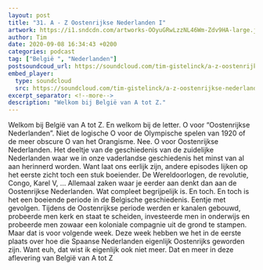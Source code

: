 ```yaml
---
layout: post
title: "31. A - Z Oostenrijkse Nederlanden I"
artwork: https://i1.sndcdn.com/artworks-OOyuGRwLzzNL46Wm-Zdv9HA-large.jpg
author: Tim
date: 2020-09-08 16:34:43 +0200
categories: podcast
tag: ["België ", "Nederlanden"]
postsoundcoud_url: https://soundcloud.com/tim-gistelinck/a-z-oostenrijkse-nederlanden-i
embed_player:
  type: soundcloud
  src: https://soundcloud.com/tim-gistelinck/a-z-oostenrijkse-nederlanden-i
excerpt_separator: <!--more-->
description: "Welkom bij België van A tot Z."
---
```

Welkom bij België van A tot Z. En welkom bij de letter. O voor “Oostenrijkse Nederlanden”. Niet de logische O voor de Olympische spelen van 1920 of de meer obscure O van het Orangisme. Nee. O voor Oostenrijkse Nederlanden. Het deeltje van de geschiedenis van de zuidelijke Nederlanden waar we in onze vaderlandse geschiedenis het minst van al aan herinnerd worden. Want laat ons eerlijk zijn, andere episodes lijken op het eerste zicht toch een stuk boeiender. De Wereldoorlogen, de revolutie, Congo, Karel V, … Allemaal zaken waar je eerder aan denkt dan aan de Oostenrijkse Nederlanden. Wat compleet begrijpelijk is. En toch. En toch is het een boeiende periode in de Belgische geschiedenis. Eentje met gevolgen. Tijdens de Oostenrijkse periode werden er kanalen gebouwd, probeerde men kerk en staat te scheiden, investeerde men in onderwijs en probeerde men zowaar een koloniale compagnie uit de grond te stampen. Maar dat is voor volgende week. Deze week hebben we het in de eerste plaats over hoe die Spaanse Nederlanden eigenlijk Oostenrijks geworden zijn. Want euh, dat wist ik eigenlijk ook niet meer. Dat en meer in deze aflevering van België van A tot Z